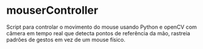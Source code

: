 # mouserController
Script para controlar o movimento do mouse usando Python e openCV com câmera em tempo real que detecta pontos de referência da mão, rastreia padrões de gestos em vez de um mouse físico.
